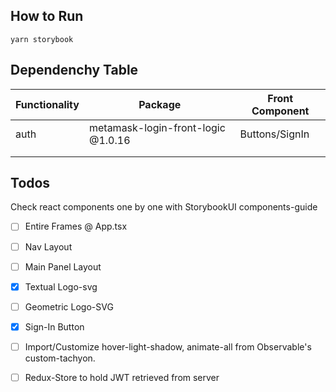 ## How to Run
`yarn storybook` 

## Dependenchy Table
| Functionality | Package                            | Front Component |
|---------------|------------------------------------|-----------------|
| auth          | metamask-login-front-logic @1.0.16 | Buttons/SignIn  |
|               |                                    |                 |
|               |                                    |                 |
## Todos
Check react components one by one with StorybookUI components-guide
- [ ] Entire Frames @ App.tsx
- [ ] Nav Layout
- [ ] Main Panel Layout
- [x] Textual Logo-svg
- [ ] Geometric Logo-SVG
- [x] Sign-In Button
- [ ] Import/Customize hover-light-shadow, animate-all from Observable's custom-tachyon.
- [ ] Redux-Store to hold JWT retrieved from server




